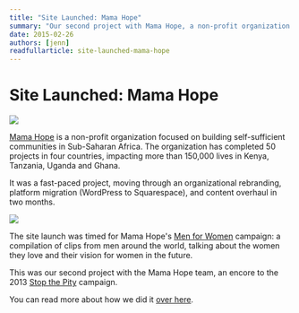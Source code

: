 ```yaml
---
title: "Site Launched: Mama Hope"
summary: "Our second project with Mama Hope, a non-profit organization focused on building self-sufficient communities in Sub-Saharan Africa."
date: 2015-02-26
authors: [jenn]
readfullarticle: site-launched-mama-hope
---
```


# Site Launched: Mama Hope

<a href="http://mamahope.org/"><img src="/assets/img/blog/2015-03-08_1.png" class="center-element border-all"></a>

<a href="http://mamahope.org/">Mama Hope</a> is a non-profit organization focused on building self-sufficient communities in Sub-Saharan Africa. The organization has completed 50 projects in four countries, impacting more than 150,000 lives in Kenya, Tanzania, Uganda and Ghana.

It was a fast-paced project, moving through an organizational rebranding, platform migration (WordPress to Squarespace), and content overhaul in two months.

<a href="http://mamahope.org/"><img src="/assets/img/blog/2015-03-08_2.png" class="center-element border-all"></a>

The site launch was timed for Mama Hope's <a href="http://www.mamahope.org/unlock-potential/">Men for Women</a> campaign: a compilation of clips from men around the world, talking about the women they love and their vision for women in the future.

This was our second project with the Mama Hope team, an encore to the 2013 <a href="/work/stop-the-pity/">Stop the Pity</a> campaign.

You can read more about how we did it <a href="/blog/does-this-look-like-a-squarespace">over here</a>.